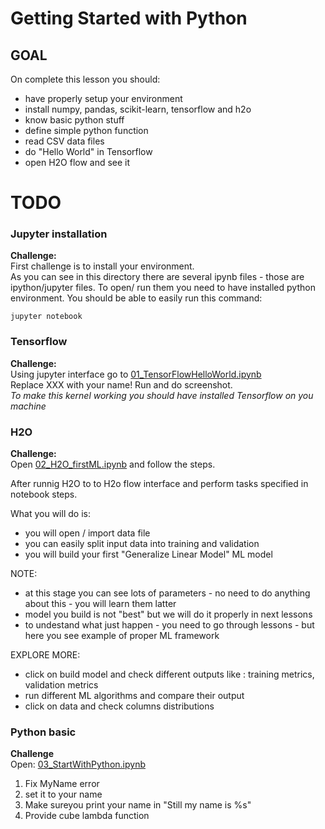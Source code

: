 # Getting Started with Python 

## GOAL
On complete this lesson you should:
- have properly setup your environment
- install numpy, pandas, scikit-learn, tensorflow and h2o
- know basic python stuff
- define simple python function
- read CSV data files
- do "Hello World" in Tensorflow
- open H2O flow and see it 



# TODO

### Jupyter installation  

**Challenge:**  
First challenge is to install your environment.   
As you can see in this directory there are several ipynb files - those are ipython/jupyter files.
To open/ run them you need to have installed python environment. You should be able to easily run this command:
```
jupyter notebook
```


### Tensorflow  
**Challenge:**  
Using jupyter interface go to [01_TensorFlowHelloWorld.ipynb](01_TensorFlowHelloWorld.ipynb)  
Replace XXX with your name! Run and do screenshot.  
*To make this kernel working you should have installed Tensorflow on you machine*

### H2O  
**Challenge:**  
Open [02_H2O_firstML.ipynb](02_H2O_firstML.ipynb) and follow the steps.   

After runnig H2O to to H2o flow interface and perform tasks specified in notebook steps.

What you will do is: 
- you will open / import data file 
- you can easily split input data into training and validation
- you will build your first "Generalize Linear Model" ML model

NOTE:
- at this stage you can see lots of parameters - no need to do anything about this -  you will learn them latter
- model you build is not "best" but we will do it properly in next lessons
- to undestand what just happen - you need to go through lessons - but here you see example of proper ML framework

EXPLORE MORE:
- click on build model and check different outputs like : training metrics, validation metrics
- run different ML algorithms and compare their output
- click on data and check columns distributions

### Python basic   
**Challenge**  
Open: [03_StartWithPython.ipynb](03_StartWithPython.ipynb)
1. Fix MyName error
2. set it to your name
3. Make sureyou print your name in "Still my name is %s"
4. Provide cube lambda function

